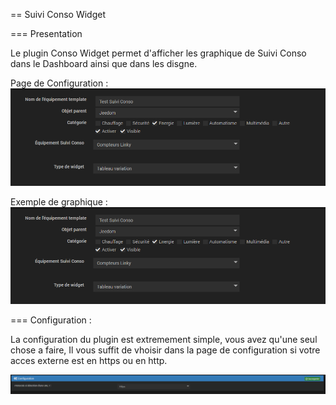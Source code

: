 == Suivi Conso Widget

=== Presentation

Le plugin Conso Widget permet d'afficher les graphique de Suivi Conso dans le Dashboard ainsi que dans les disgne.

Page de Configuration : 
![Screenshot](img/ConfigurationEquipement.png)

Exemple de graphique :
![Screenshot](img/ConfigurationEquipement.png)

=== Configuration : 

La configuration du plugin est extremement simple, vous avez qu'une seul chose a faire, Il vous suffit de vhoisir dans la page de configuration si votre acces externe est en https ou en http.

![Screenshot](img/Configuration.png)

